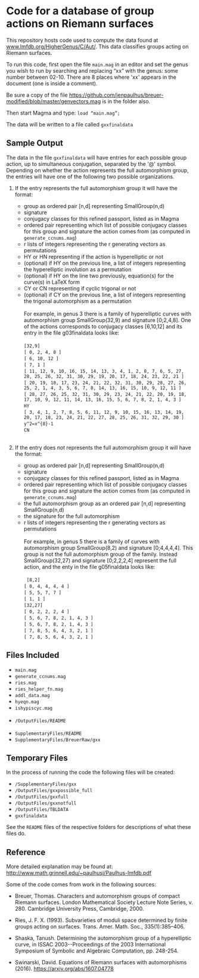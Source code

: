 # Code for a database of group actions on Riemann surfaces

This repository hosts code used to compute the data found at www.lmfdb.org/HigherGenus/C/Aut/.  This data classifies groups acting on Riemann surfaces.


To run this code, first open the file `main.mag` in an editor and set the genus you wish to run by searching and replacing “xx” with the genus: some number between 02-10. There are 8 places where 'xx' appears in the document (one is inside a comment).

Be sure a copy of the file  https://github.com/jenpaulhus/breuer-modified/blob/master/genvectors.mag is in the folder also.

Then start Magma and type:
`load “main.mag”;`

The data will be written to a file called `gxxfinaldata`


Sample Output
------------------

The data in the file `gxxfinaldata` will have entries for each possible group action, up to simultaneous conjugation, separated by the '@' symbol. Depending on whether the action represents the full automorphism group,  the entries will have one of the following two possible organizations.  

1. If the entry represents the full automorphism group it will have the format: 
   + group  as ordered pair [n,d] representing SmallGroup(n,d)<br>
   + signature<br>
   + conjugacy classes for this refined passport, listed as in Magma<br>
   + ordered pair representing which list of possible conjugacy classes for this group and signature the action comes from (as computed in `generate_ccnums.mag`)<br>
   + r lists of integers representing the r generating vectors as permutations<br>
   + HY or HN representing if the action is hyperelliptic or not<br>
   + (optional) if HY on the previous line,  a list of integers representing the hyperelliptic involution as a permutation<br>
   + (optional) if HY on the line two previously, equation(s) for the curve(s) in LaTeX form <br>
   + CY or CN representing if cyclic trigonal or not<br>
   + (optional) if CY on the previous line, a list of integers representing the trigonal automorphism as a permutation<br><br>
For example, in genus 3 there is a family of hyperelliptic curves with automorphism group SmallGroup(32,9) and signature [0;2,4,8].  One of the actions corresponds to conjugacy classes [6,10,12] and its entry in the file g03finaldata looks like: <br><br>
 `[32,9]`<br>
`[ 0, 2, 4, 8 ]`<br>
`[ 6, 10, 12 ]`<br>
`[ 7, 1 ]`<br>
`[ 11, 12, 9, 10, 16, 15, 14, 13, 3, 4, 1, 2, 8, 7, 6, 5, 27, 28, 25, 26, 32, 31, 30, 29, 19, 20, 17, 18, 24, 23, 22, 21 ]`<br>
`[ 20, 19, 18, 17, 23, 24, 21, 22, 32, 31, 30, 29, 28, 27, 26, 25, 2, 1, 4, 3, 5, 6, 7, 8, 14, 13, 16, 15, 10, 9, 12, 11 ]`<br>
`[ 28, 27, 26, 25, 32, 31, 30, 29, 23, 24, 21, 22, 20, 19, 18, 17, 10, 9, 12, 11, 14, 13, 16, 15, 5, 6, 7, 8, 2, 1, 4, 3 ]`<br>
`HY`<br>
`[ 3, 4, 1, 2, 7, 8, 5, 6, 11, 12, 9, 10, 15, 16, 13, 14, 19, 20, 17, 18, 23, 24, 21, 22, 27, 28, 25, 26, 31, 32, 29, 30 ]`<br>
`y^2=x^{8}-1`<br>
`CN`<br><br>


2. If the entry does not represents the full automorphism group it will have the format: 
   + group  as ordered pair [n,d] representing SmallGroup(n,d)<br>
   + signature<br>
   + conjugacy classes for this refined passport, listed as in Magma<br>
   + ordered pair representing which list of possible conjugacy classes for this group and signature the action comes from (as computed in `generate_ccnums.mag`)<br>
   + the full automorphism group as an ordered pair [n,d] representing SmallGroup(n,d)<br>
   + the signature for the full automorphism<br>
   + r lists of integers representing the r generating vectors as permutations<br><br>
For example, in genus 5 there is a family of curves with automorphism group SmallGroup(8,2) and signature [0;4,4,4,4].  This group is not the full automorphism group of the family. Instead SmallGroup(32,27) and signature [0;2,2,2,4] represent the full action, and the enty in the file g05finaldata looks like:<br><br>
` [8,2]`<br>
`[ 0, 4, 4, 4, 4 ]`<br>
`[ 5, 5, 7, 7 ]`<br>
`[ 1, 1 ]`<br>
`[32,27]`<br>
`[ 0, 2, 2, 2, 4 ]`<br>
`[ 5, 6, 7, 8, 2, 1, 4, 3 ]`<br>
`[ 5, 6, 7, 8, 2, 1, 4, 3 ]`<br>
`[ 7, 8, 5, 6, 4, 3, 2, 1 ]`<br>
`[ 7, 8, 5, 6, 4, 3, 2, 1 ]`<br>


Files Included
-----------------

* `main.mag`<br>
* `generate_ccnums.mag`<br>
* `ries.mag`    <br>
* `ries_helper_fn.mag`<br>
* `addl_data.mag` <br>
* `hyeqn.mag`<br>
* `ishypiscyc.mag` <br><br>
* `/OutputFiles/README` <br><br>
* `SupplementaryFiles/README`<br>
* `SupplementaryFiles/BreuerRaw/gxx`

Temporary Files
--------------------
In the process of running the code the following files will be created:<br>
 *	  `/SupplementaryFiles/gxx`<br>
 *	  `/OutputFiles/gxxpossible_full`<br>
 *	  `/OutputFiles/gxxfull`<br>
 *	  `/OutputFiles/gxxnotfull`<br>
 *	  `/OutputFiles/TBLDATA`<br>
 *	  `gxxfinaldata`<br>
 
See the `README` files of the respective folders for descriptions of what these files do. 


Reference
------------
More detailed explanation may be found at:
http://www.math.grinnell.edu/~paulhusj/Paulhus-lmfdb.pdf


Some of the code comes from work in the following sources:

* Breuer, Thomas. Characters and automorphism groups of compact Riemann surfaces. 
London Mathematical Society Lecture Note Series,  v. 280. Cambridge University 
Press, Cambridge, 2000.

* Ries, J. F. X. (1993). Subvarieties of moduli space determined by finite groups acting 
on surfaces. Trans. Amer. Math. Soc., 335(1):385–406.

* Shaska, Tanush. Determining the automorphism group of a hyperelliptic curve, in 
ISSAC 2003--Proceedings of the 2003 International Symposium of Symbolic and 
Algebraic Computation, pp. 248-254.

* Swinarski, David. Equations of Riemann surfaces with automorphisms (2016). 
https://arxiv.org/abs/1607.04778
